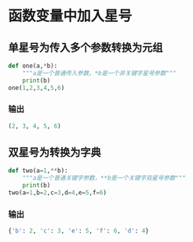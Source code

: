 # 函数变量中加入星号

## 单星号为传入多个参数转换为元组

```python
def one(a,*b):
    """a是一个普通传入参数，*b是一个非关键字星号参数"""
    print(b)
one(1,2,3,4,5,6)
```

### 输出
```py
(2, 3, 4, 5, 6)
```
## 双星号为转换为字典
```py
def two(a=1,**b):
    """a是一个普通关键字参数，**b是一个关键字双星号参数"""
    print(b)
two(a=1,b=2,c=3,d=4,e=5,f=6)
```
### 输出
```py
{'b': 2, 'c': 3, 'e': 5, 'f': 6, 'd': 4}
```
